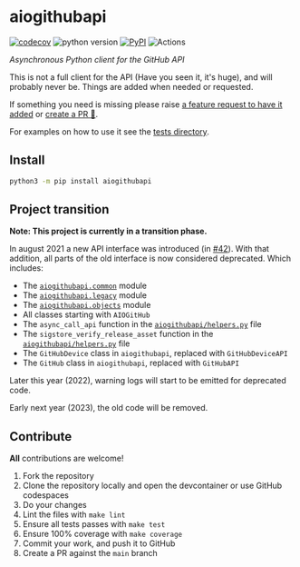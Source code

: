 # aiogithubapi

[![codecov](https://codecov.io/gh/ludeeus/aiogithubapi/branch/main/graph/badge.svg)](https://codecov.io/gh/ludeeus/aiogithubapi)
![python version](https://img.shields.io/badge/Python-3.8=><=3.12-blue.svg)
[![PyPI](https://img.shields.io/pypi/v/aiogithubapi)](https://pypi.org/project/aiogithubapi)
![Actions](https://github.com/ludeeus/aiogithubapi/workflows/Actions/badge.svg?branch=main)

_Asynchronous Python client for the GitHub API_

This is not a full client for the API (Have you seen it, it's huge), and will probably never be.
Things are added when needed or requested.

If something you need is missing please raise [a feature request to have it added](https://github.com/ludeeus/aiogithubapi/issues/new?assignees=&labels=enhancement&template=feature_request.md) or [create a PR 🎉](#contribute).

For examples on how to use it see the [tests directory](./tests).

## Install

```bash
python3 -m pip install aiogithubapi
```

## Project transition

**Note: This project is currently in a transition phase.**

In august 2021 a new API interface was introduced (in [#42](https://github.com/ludeeus/aiogithubapi/pull/42)). With that addition, all parts of the old interface is now considered deprecated.
Which includes:

- The [`aiogithubapi.common`](./aiogithubapi/common) module
- The [`aiogithubapi.legacy`](./aiogithubapi/legacy) module
- The [`aiogithubapi.objects`](./aiogithubapi/objects) module
- All classes starting with `AIOGitHub`
- The `async_call_api` function in the [`aiogithubapi/helpers.py`](./aiogithubapi/helpers.py) file
- The `sigstore_verify_release_asset` function in the [`aiogithubapi/helpers.py`](./aiogithubapi/helpers.py) file
- The `GitHubDevice` class in `aiogithubapi`, replaced with `GitHubDeviceAPI`
- The `GitHub` class in `aiogithubapi`, replaced with `GitHubAPI`

Later this year (2022), warning logs will start to be emitted for deprecated code.

Early next year (2023), the old code will be removed.

## Contribute

**All** contributions are welcome!

1. Fork the repository
2. Clone the repository locally and open the devcontainer or use GitHub codespaces
3. Do your changes
4. Lint the files with `make lint`
5. Ensure all tests passes with `make test`
6. Ensure 100% coverage with `make coverage`
7. Commit your work, and push it to GitHub
8. Create a PR against the `main` branch

